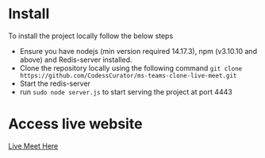# Install
To install the project locally follow the below steps

* Ensure you have nodejs (min version required 14.17.3), npm (v3.10.10 and above) and Redis-server installed.
* Clone the repository locally using the following command `git clone https://github.com/CodessCurator/ms-teams-clone-live-meet.git`
* Start the redis-server
* run `sudo node server.js` to start serving the project at port 4443

# Access live website
[Live Meet Here](http://52.191.31.132/)
